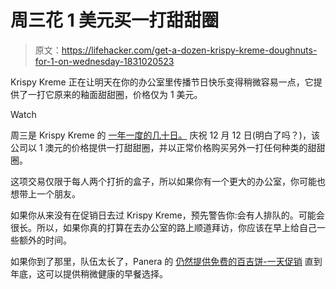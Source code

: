 # 周三花 1 美元买一打甜甜圈

> 原文：<https://lifehacker.com/get-a-dozen-krispy-kreme-doughnuts-for-1-on-wednesday-1831020523>

Krispy Kreme 正在让明天在你的办公室里传播节日快乐变得稍微容易一点，它提供了一打它原来的釉面甜甜圈，价格仅为 1 美元。

Watch

周三是 Krispy Kreme 的 [一年一度的几十日。](https://twitter.com/krispykreme/status/1071901806874255360?ref_src=twsrc%5Etfw%7Ctwcamp%5Etweetembed%7Ctwterm%5E1071901806874255360&ref_url=https%3A%2F%2Fwww.usatoday.com%2Fstory%2Fmoney%2F2018%2F12%2F11%2Fkrispy-kreme-day-dozens-1-deal-wednesday%2F2265940002%2F) 庆祝 12 月 12 日(明白了吗？)，该公司以 1 澳元的价格提供一打甜甜圈，并以正常价格购买另外一打任何种类的甜甜圈。

这项交易仅限于每人两个打折的盒子，所以如果你有一个更大的办公室，你可能也想带上一个朋友。

如果你从来没有在促销日去过 Krispy Kreme，预先警告你:会有人排队的。可能会很长。所以，如果你真的打算在去办公室的路上顺道拜访，你应该在早上给自己一些额外的时间。

如果你到了那里，队伍太长了，Panera 的 [仍然提供免费的百吉饼-一天促销](https://lifehacker.com/get-a-free-bagel-a-day-for-the-rest-of-2018-when-you-si-1830865915) 直到年底，这可以提供稍微健康的早餐选择。